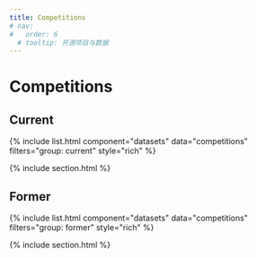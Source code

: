 ```yaml
---
title: Competitions
# nav:
#   order: 6
  # tooltip: 开源项目与数据
---
```


# <i class="fas fa-code-branch"></i>Competitions

## Current

{% include list.html component="datasets" data="competitions" filters="group: current" style="rich" %}

{% include section.html %}

## Former

{% include list.html component="datasets" data="competitions" filters="group: former" style="rich" %}

{% include section.html %}